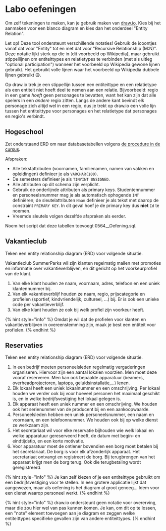 # Labo oefeningen
Om zelf tekeningen te maken, kan je gebruik maken van [draw.io](www.draw.io). Kies bij het aanmaken voor een blanco diagram en kies dan het onderdeel "Entity Relation".

Let op! Deze tool ondersteunt verschillende notaties! Gebruik de icoontjes vanaf dat voor "Entity" tot en met dat voor "Recursive Relationship (M:N)". Deze notatie lijkt sterk op die in [dit voorbeeld op Wikipedia], maar gebruikt stippellijnen om entiteittypes en relatietypes te verbinden (met als uitleg "optional participation") wanneer het voorbeeld op Wikipedia gewone lijnen gebruikt. Het gebruikt volle lijnen waar het voorbeeld op Wikipedia dubbele lijnen gebruikt 😩.

Op draw.io trek je een stippellijn tussen een entiteittype en een relatietype als een entiteit niet hoeft deel te nemen aan een relatie. Bijvoorbeeld: regio in een game *hoeft* geen personages te bevatten, want het kan zijn dat alle spelers in een *andere* regio zitten. Langs de andere kant bevindt elk personage zich altijd wel in een regio, dus je trekt op draw.io een volle lijn tussen het entiteittype voor personages en het relatietype dat personages en regio's verbindt.

## Hogeschool

Zet onderstaand ERD om naar databasetabellen volgens [de procedure in de cursus](https://apwt.gitbook.io/cursus-databanken/semester-1-databanken-intro/erm/herleiden-van-erds-tot-tabellen).

Afspraken:

* Alle tekstattributen (voornamen, familienamen, namen van vakken en opleidingen) definieer je als `VARCHAR(100)`.
* De semesters definieer je als `TINYINT UNSIGNED`.
* Alle attributen op dit schema zijn verplicht.
* Gebruik de onderlijnde attributen als primary keys. Studentennummer en personeelsnummer mag je als automatisch ophogende `INT` definiëren; de sleutelattributen `Naam` definieer je als tekst met daarop de constraint `PRIMARY KEY`. In dit geval hoef je de primary key dus **niet** `Id` te noemen.
* Vreemde sleutels volgen dezelfde afspraken als eerder.

Noem het script dat deze tabellen toevoegt 0564\_\_Oefening.sql.

## Vakantieclub

Teken een entity relationship diagram \(ERD\) voor volgende situatie.

Vakantieclub SummerParks wil zijn klanten regelmatig mailen met promoties en informatie over vakantieverblijven, en dit gericht op het voorkeurprofiel van de klant.

1. Van elke klant houden ze naam, voornaam, adres, telefoon en een uniek klantennummer bij.
2. Van elk vakantieverblijf houden ze naam, regio, prijscategorie en profielen \(sportief, kindvriendelijk, cultureel, ...\) bij. Er is ook een unieke code per vakantieverblijf.
3. Van elke klant houden ze ook bij welk profiel zijn voorkeur heeft.

{% hint style="info" %}
Omdat je wil dat de profielen voor klanten en vakantieverblijven in overeenstemming zijn, maak je best een entiteit voor profielen.
{% endhint %}

## Reservaties

Teken een entity relationship diagram \(ERD\) voor volgende situatie.

1. In een bedrijf moeten personeelsleden regelmatig vergaderingen organiseren. Hiervoor zijn een aantal lokalen voorzien. Men moet deze vooraf reserveren. Men kan ook bepaalde apparatuur \(beamers, overheadprojectoren, laptops, geluidsinstallatie,...\) lenen.
2. Elk lokaal heeft een uniek lokaalnummer en een omschrijving. Per lokaal houden we verder ook bij voor hoeveel personen het maximaal geschikt is, en in welke bedrijfsvestiging het lokaal gelegen is.
3. Elk apparaat heeft een uniek nummer en een omschrijving. We houden ook het serienummer van de producent bij en een aankoopwaarde.
4. Personeelsleden hebben een uniek personeelsnummer, een naam en voornaam, en een telefoonnummer. We houden ook bij op welke dienst ze werkzaam zijn.
5. Het secretariaat wil voor elke reservatie bijhouden wie welk lokaal en welke apparatuur gereserveerd heeft, de datum met begin- en eindtijdstip, en een korte motivatie.
6. Voor apparatuur moet de ontlener bovendien een borg moet betalen bij het secretariaat. De borg is voor elk afzonderlijk apparaat. Het secretariaat ontvangt en registreert de borg. Bij terugbrengen van het apparaat krijgt men de borg terug. Ook die terugbetaling wordt geregistreerd.

{% hint style="info" %}
Je kan zelf kiezen of je een entiteittype gebruikt om een bedrijfsvestiging voor te stellen. In een grotere applicatie lijkt dat aangewezen, maar als oefening is het diagram al groot genoeg... Idem voor een dienst waarop personeel werkt.
{% endhint %}

{% hint style="info" %}
draw.io ondersteunt geen notatie voor overerving, maar die zou hier wel van pas kunnen komen. Je kan, om dit op te lossen, een "note" element toevoegen aan je diagram en zeggen welke entiteittypes specifieke gevallen zijn van andere entiteittypes.
{% endhint %}
